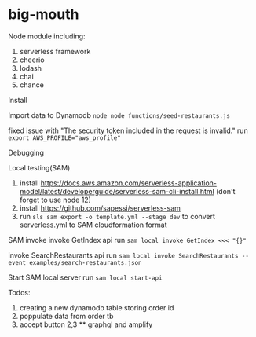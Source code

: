 # big-mouth

Node module including:
1. serverless framework
2. cheerio
3. lodash
4. chai
5. chance

Install

Import data to Dynamodb
```node node functions/seed-restaurants.js```

fixed issue with "The security token included in the request is invalid." 
run ```export AWS_PROFILE="aws_profile"```

Debugging

Local testing(SAM)
1. install https://docs.aws.amazon.com/serverless-application-model/latest/developerguide/serverless-sam-cli-install.html (don't forget to use node 12)
2. install https://github.com/sapessi/serverless-sam 
3. run ```sls sam export -o template.yml --stage dev``` to convert serverless.yml to SAM cloudformation format

SAM invoke
invoke GetIndex api
run ```sam local invoke GetIndex <<< "{}"```

invoke SearchRestaurants api
run ```sam local invoke SearchRestaurants --event examples/search-restaurants.json```

Start SAM local server
run ```sam local start-api```

Todos:
1. creating a new dynamodb table storing order id
2. poppulate data from order tb
3. accept button 
2,3 ** graphql and amplify





